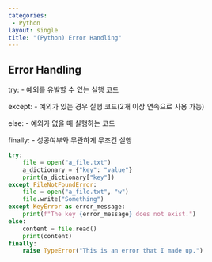 ```yaml
---
categories: 
 - Python
layout: single
title: "(Python) Error Handling"
---
```


## <b>Error Handling</b>

try: - 예외를 유발할 수 있는 실행 코드

except: - 예외가 있는 경우 실행 코드(2개 이상 연속으로 사용 가능)

else: - 예외가 없을 때 실행하는 코드

finally: - 성공여부와 무관하게 무조건 실행

```python
try:
    file = open("a_file.txt")
    a_dictionary = {"key": "value"}
    print(a_dictionary["key"])
except FileNotFoundError:
    file = open("a_file.txt", "w")
    file.write("Something")
except KeyError as error_message:
    print(f"The key {error_message} does not exist.")
else:
    content = file.read()
    print(content)
finally:
    raise TypeError("This is an error that I made up.")
```
